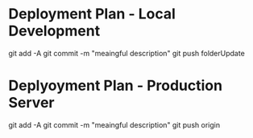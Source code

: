 # Deployment Plan - Local Development

git add -A
git commit -m "meaingful description"
git push folderUpdate

# Deplyoyment Plan - Production Server

git add -A
git commit -m "meaingful description"
git push origin






